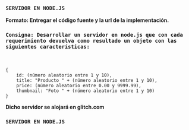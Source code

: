 ### `SERVIDOR EN NODE.JS`

**Formato: Entregar el código fuente y la url de la implementación.**

### `Consigna: Desarrollar un servidor en node.js que con cada requerimiento devuelva como resultado un objeto con las siguientes características:`
<br />

```
{
    id: (número aleatorio entre 1 y 10),
    title: "Producto " + (número aleatorio entre 1 y 10),
    price: (número aleatorio entre 0.00 y 9999.99),
    thumbnail: "Foto " + (número aleatorio entre 1 y 10)
}
```

**Dicho servidor se alojará en glitch.com**

### `SERVIDOR EN NODE.JS`
